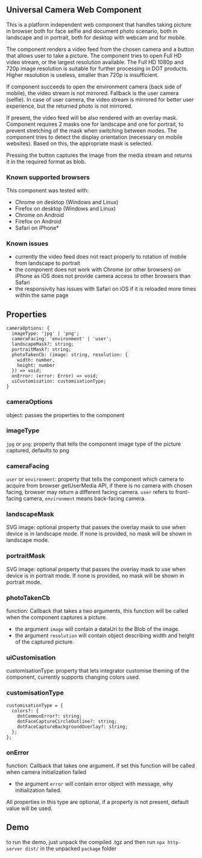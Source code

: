 ## Universal Camera Web Component

This is a platform independent web component that handles taking picture in browser both for face selfie and document photo scenario, both in landscape and in portrait, both for desktop with webcam and for mobile.

The component renders a video feed from the chosen camera and a button that allows user to take a picture. The component tries to open Full HD video stream, or the largest resolution available. The Full HD 1080p and 720p image resolution is suitable for further processing in DOT products. Higher resolution is useless, smaller than 720p is insufficient.

If component succeeds to open the environment camera (back side of mobile), the video stream is not mirrored. Fallback is the user camera (selfie). In case of user camera, the video stream is mirrored for better user experience, but the returned photo is not mirrored.

If present, the video feed will be also rendered with an overlay mask. Component requires 2 masks one for landscape and one for portrait, to prevent stretching of the mask when switching between modes. The component tries to detect the display orientation (necessary on mobile websites). Based on this, the appropriate mask is selected.

Pressing the button captures the image from the media stream and returns it in the required format as blob.

### Known supported browsers

This component was tested with:

- Chrome on desktop (Windows and Linux)
- Firefox on desktop (Windows and Linux)
- Chrome on Android
- Firefox on Android
- Safari on iPhone\*

### Known issues

- currently the video feed does not react properly to rotation of mobile from landscape to portrait
- the component does not work with Chrome (or other browsers) on iPhone as iOS does not provide camera access to other browsers than Safari
- the responsivity has issues with Safari on iOS if it is reloaded more times within the same page

## Properties

```
cameraOptions: {
  imageType: 'jpg' | 'png';
  cameraFacing: 'environment' | 'user';
  landscapeMask?: string;
  portraitMask?: string;
  photoTakenCb: (image: string, resolution: {
    width: number,
    height: number
  }) => void;
  onError: (error: Error) => void;
  uiCustomisation: customisationType;
}
```

### cameraOptions

object: passes the properties to the component

### imageType

`jpg` or `png`: property that tells the component image type of the picture captured, defaults to png

### cameraFacing

`user` or `environment`: property that tells the component which camera to acquire from browser getUserMedia API, if there is no camera with chosen facing, browser may return a different facing camera. `user` refers to front-facing camera, `environment` means back-facing camera.

### landscapeMask

SVG image: optional property that passes the overlay mask to use when device is in landscape mode. If none is provided, no mask will be shown in landscape mode.

### portraitMask

SVG image: optional property that passes the overlay mask to use when device is in portrait mode. If none is provided, no mask will be shown in portrait mode.

### photoTakenCb

function: Callback that takes a two arguments, this function will be called when the component captures a picture.

- the argument `image` will contain a dataUri to the Blob of the image.
- the argument `resolution` will contain object describing width and height of the captured picture.

### uiCustomisation

customisationType: property that lets integrator customise theming of the component, currently supports changing colors used.

### customisationType

```
customisationType = {
  colors?: {
    dotCommonError?: string;
    dotFaceCaptureCircleOutline?: string;
    dotFaceCaptureBackgroundOverlay?: string;
  };
};
```

### onError

function: Callback that takes one argument. if set this function will be called when camera initialization failed

- the argument `error` will contain error object with message, why initialization failed.

All properties in this type are optional, if a property is not present, default value will be used.

## Demo

to run the demo, just unpack the compiled .tgz and then run `npx http-server dist/` in the unpacked `package` folder

